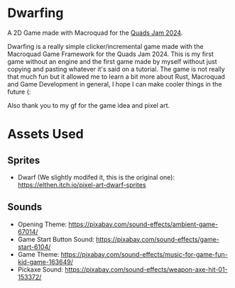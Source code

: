 # Dwarfing

A 2D Game made with Macroquad for the [Quads Jam 2024](https://itch.io/jam/quads-jam-2024).

Dwarfing is a really simple clicker/incremental game made with the Macroquad Game Framework for the Quads Jam 2024.
This is my first game without an engine and the first game made by myself without just copying and pasting whatever it's said on a tutorial.
The game is not really that much fun but it allowed me to learn a bit more about Rust, Macroquad and Game Development in general,
I hope I can make cooler things in the future (:

Also thank you to my gf for the game idea and pixel art.

# Assets Used

## Sprites

- Dwarf (We slightly modifed it, this is the original one): https://elthen.itch.io/pixel-art-dwarf-sprites

## Sounds

- Opening Theme: https://pixabay.com/sound-effects/ambient-game-67014/
- Game Start Button Sound: https://pixabay.com/sound-effects/game-start-6104/
- Game Theme: https://pixabay.com/sound-effects/music-for-game-fun-kid-game-163649/
- Pickaxe Sound: https://pixabay.com/sound-effects/weapon-axe-hit-01-153372/

